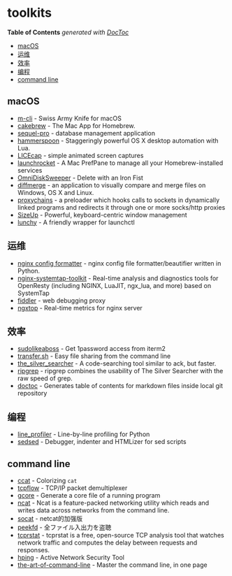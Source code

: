 # toolkits

<!-- START doctoc generated TOC please keep comment here to allow auto update -->
<!-- DON'T EDIT THIS SECTION, INSTEAD RE-RUN doctoc TO UPDATE -->
**Table of Contents**  *generated with [DocToc](https://github.com/thlorenz/doctoc)*

- [macOS](#macos)
- [运维](#%E8%BF%90%E7%BB%B4)
- [效率](#%E6%95%88%E7%8E%87)
- [编程](#%E7%BC%96%E7%A8%8B)
- [command line](#command-line)

<!-- END doctoc generated TOC please keep comment here to allow auto update -->

## macOS
* [m-cli](https://github.com/rgcr/m-cli) - Swiss Army Knife for macOS
* [cakebrew](https://www.cakebrew.com/) - The Mac App for Homebrew.
* [sequel-pro](https://www.sequelpro.com/) - database management application
* [hammerspoon](http://www.hammerspoon.org/) - Staggeringly powerful OS X desktop automation with Lua.
* [LICEcap](https://www.cockos.com/licecap/) - simple animated screen captures
* [launchrocket](https://github.com/jimbojsb/launchrocket) - A Mac PrefPane to manage all your Homebrew-installed services
* [OmniDiskSweeper](https://www.omnigroup.com/more) - Delete with an Iron Fist
* [diffmerge](https://sourcegear.com/diffmerge/) - an application to visually compare and merge files on Windows, OS X and Linux.
* [proxychains](https://github.com/rofl0r/proxychains-ng) - a preloader which hooks calls to sockets in dynamically linked programs and redirects it through one or more socks/http proxies
* [SizeUp](http://www.irradiatedsoftware.com/sizeup/) - Powerful, keyboard-centric window management
* [lunchy](https://github.com/eddiezane/lunchy) - A friendly wrapper for launchctl

## 运维
* [nginx config formatter](https://github.com/1connect/nginx-config-formatter) - nginx config file formatter/beautifier written in Python.
* [nginx-systemtap-toolkit](https://github.com/openresty/openresty-systemtap-toolkit) - Real-time analysis and diagnostics tools for OpenResty (including NGINX, LuaJIT, ngx_lua, and more) based on SystemTap
* [fiddler](http://www.telerik.com/fiddler) - web debugging proxy
* [ngxtop](https://github.com/lebinh/ngxtop) - Real-time metrics for nginx server

## 效率
* [sudolikeaboss](https://github.com/ravenac95/sudolikeaboss) - Get 1password access from iterm2
* [transfer.sh](https://transfer.sh/) - Easy file sharing from the command line
* [the_silver_searcher](https://github.com/ggreer/the_silver_searcher) - A code-searching tool similar to ack, but faster.
* [ripgrep](https://github.com/BurntSushi/ripgrep) - ripgrep combines the usability of The Silver Searcher with the raw speed of grep.
* [doctoc](https://github.com/thlorenz/doctoc) - Generates table of contents for markdown files inside local git repository

## 编程
* [line_profiler](https://github.com/rkern/line_profiler) - Line-by-line profiling for Python
* [sedsed](https://github.com/aureliojargas/sedsed) - Debugger, indenter and HTMLizer for sed scripts

## command line
* [ccat](https://github.com/jingweno/ccat) - Colorizing `cat`
* [tcpflow](https://github.com/simsong/tcpflow) - TCP/IP packet demultiplexer
* [gcore](https://www.linux.org/docs/man1/gcore.html) - Generate a core file of a running program
* [ncat](https://nmap.org/ncat) - Ncat is a feature-packed networking utility which reads and writes data across networks from the command line.
* [socat](https://linux.die.net/man/1/socat) - netcat的加强版
* [peekfd](https://linux.die.net/man/1/peekfd) - 全ファイル入出力を盗聴
* [tcprstat](https://www.percona.com/docs/wiki/tcprstat_start.html) - tcprstat is a free, open-source TCP analysis tool that watches network traffic and computes the delay between requests and responses.
* [hping](http://www.hping.org/) - Active Network Security Tool
* [the-art-of-command-line](https://github.com/jlevy/the-art-of-command-line) - Master the command line, in one page

